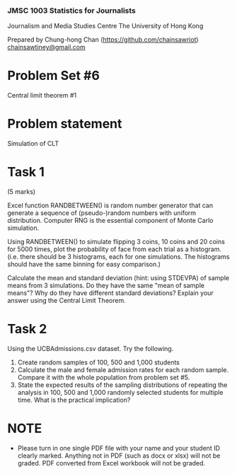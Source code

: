 ### JMSC 1003 Statistics for Journalists
Journalism and Media Studies Centre
The University of Hong Kong

Prepared by Chung-hong Chan (https://github.com/chainsawriot)  chainsawtiney@gmail.com

# Problem Set #6

Central limit theorem #1

# Problem statement

Simulation of CLT

# Task 1

(5 marks)

Excel function RANDBETWEEN() is random number generator that can generate a sequence of (pseudo-)random numbers with uniform distribution. Computer RNG is the essential component of Monte Carlo simulation.

Using RANDBETWEEN() to simulate flipping 3 coins, 10 coins and 20 coins for 5000 times, plot the probability of face from each trial as a histogram. (i.e. there should be 3 histograms, each for one simulations. The histograms should have the same binning for easy comparison.)

Calculate the mean and standard deviation (hint: using STDEVPA) of sample means from 3 simulations. Do they have the same "mean of sample means"? Why do they have different standard deviations? Explain your answer using the Central Limit Theorem.

# Task 2

Using the UCBAdmissions.csv dataset. Try the following.

1. Create random samples of 100, 500 and 1,000 students
2. Calculate the male and female admission rates for each random sample. Compare it with the whole population from problem set #5.
3. State the expected results of the sampling distributions of repeating the analysis in 100, 500 and 1,000 randomly selected students for multiple time. What is the practical implication?

# NOTE

* Please turn in one single PDF file with your name and your student ID clearly marked. Anything not in PDF (such as docx or xlsx) will not be graded. PDF converted from Excel workbook will not be graded.
